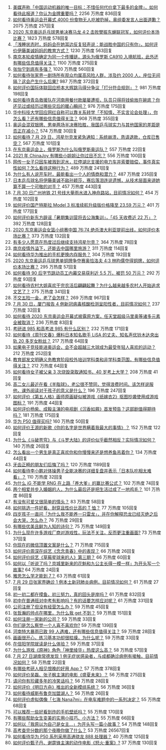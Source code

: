 1. [美媒声称「中国运动机器的唯一目标：不惜任何代价拿下最多的金牌」，如何看待此报道？你认为金牌重要吗？](https://www.zhihu.com/question/476132907) 2256 万热度 836回复
1. [如何看待奥运会开幕式 4000 份食物无人吃被扔掉，奥组委发言人出面道歉？](https://www.zhihu.com/question/475607482) 2075 万热度 257回复
1. [2020 东京奥运乒乓球男单决赛马龙 4:2 击败樊振东蝉联冠军，如何评价本场比赛？](https://www.zhihu.com/question/476152530) 1823 万热度 578回复
1. [「浅睡状态时，妈妈会在她耳边反复轻声说：能战胜中国的只有你」，如何评价伊藤美诚妈妈的教育方式？](https://www.zhihu.com/question/475596159) 1230 万热度 563回复
1. [南京本轮疫情确定为同一个传播链，源头为俄罗斯 CA910 入境航班，此外还有哪些信息值得关注？](https://www.zhihu.com/question/476026841) 1100 万热度 275回复
1. [张怡宁到底有多强？](https://www.zhihu.com/question/25670519) 1020 万热度 560回复
1. [如何看待张家界一剧场所有观众均属高风险人群，涉及约 2000 人，座位无间隔？这会产生什么后果?](https://www.zhihu.com/question/475630365) 987 万热度 372回复
1. [如何评价国际体联回应桥本大辉跳马得分争议「打分符合规则」？](https://www.zhihu.com/question/475979112) 981 万热度 198回复
1. [如何看待青岛救援队在河南用餐付款屡屡遭拒，队员只得将钱偷放在碗底？你还见过或经历过哪些灾后的暖心瞬间？](https://www.zhihu.com/question/475498737) 976 万热度 175回复
1. [华中科技大学回应网红自称可以靠关系转学「不知情，不实言论会处理」，你怎么看？还有哪些信息值得关注？](https://www.zhihu.com/question/476070841) 908 万热度 355回复
1. [奥运会混双银牌、男单两场半决赛险胜，我国乒乓球实力与其他国家的差距是否正在减小？](https://www.zhihu.com/question/475890188) 574 万热度 30回复
1. [如何看待 7 月 29 日，鸿星尔克发紧急通知：系统崩溃，恳请退款，仓库已售空？](https://www.zhihu.com/question/475821906) 567 万热度 101回复
1. [在东京奥运会上，俄罗斯为什么叫俄罗斯奥运队？](https://www.zhihu.com/question/474788650) 557 万热度 22回复
1. [2021 年 ChinaJoy 有哪些小姐姐让你过目不忘？](https://www.zhihu.com/question/475809233) 556 万热度 100回复
1. [网传一女子只因车被溅到泥水，拦停湖北支援的电力车并索要赔偿，事件真实性如何？怎么看待这种行为？](https://www.zhihu.com/question/475409772) 489 万热度 241回复
1. [为什么有人说开车时，最能看出一个人的情商和潜力？](https://www.zhihu.com/question/465346552) 487 万热度 235回复
1. [日本乒乓球名将伊藤美诚不敌孙颖莎，赛后落泪连说遗憾，从技术层面来讲她算不算一个可敬的对手？](https://www.zhihu.com/question/475817128) 457 万热度 443回复
1. [7 月 30 日广州地铁 21 号线大量雨水进入神舟路站，目前情况如何？](https://www.zhihu.com/question/476073591) 454 万热度 102回复
1. [如何评价国产特斯拉 Model 3 标准续航升级版价格降至 23.59 万元？](https://www.zhihu.com/question/476028517) 401 万热度 177回复
1. [如何评价新东方辟谣「暑期集训营将去公海集训」，「45 天收费近 22 万」？](https://www.zhihu.com/question/475294748) 392 万热度 128回复
1. [2020 东京奥运会女篮小组赛中国 76:74 绝杀澳大利亚提前出线，如何评价本场比赛？](https://www.zhihu.com/question/476152355) 373 万热度 132回复
1. [有多少人愿意在热度过后继续支持鸿星尔克？](https://www.zhihu.com/question/475165610) 364 万热度 78回复
1. [南京疫情外溢下，还能去中国哪里旅游？](https://www.zhihu.com/question/475324384) 311 万热度 114回复
1. [如何看待华为推出的手机更换内存服务？](https://www.zhihu.com/question/475979368) 304 万热度 192回复
1. [2020 东京奥运乒乓球男单铜牌争夺赛奥恰洛夫 4:3 林昀儒夺得铜牌，如何评价本场比赛？](https://www.zhihu.com/question/476142782) 295 万热度 57回复
1. [如何看待 90 后字节跳动员工内幕交易获利近 5.5 万，被罚 50 万元？](https://www.zhihu.com/question/475601703) 292 万热度 93回复
1. [如何看待农村大姐喜欢干完农活后翩翩起舞？为什么越来越多农村人开始追求文艺了？](https://www.zhihu.com/question/475426934) 275 万热度 341回复
1. [不交五险一金，老了会怎样？](https://www.zhihu.com/question/383748418) 269 万热度 967回复
1. [7 月 30 日，厦门报告 4 例新冠病毒核酸检测呈阳性者，目前情况如何？](https://www.zhihu.com/question/476017097) 237 万热度 32回复
1. [如何看待 2020 东京奥运会开幕式披露原方案，任天堂超级马里奥等诸多元素全被取消？](https://www.zhihu.com/question/475757800) 236 万热度 83回复
1. [考研进 985 和高考进 985 有什么区别？](https://www.zhihu.com/question/475784933) 232 万热度 171回复
1. [如何看待《周刊文春》爆料日本知名歌手 LiSA 的丈夫、知名声优铃木达央出轨 20 多岁女粉丝？](https://www.zhihu.com/question/476113959) 217 万热度 64回复
1. [如果电子竞技能进奥运会，会不会超越三大球成为最受年轻人喜欢的运动？](https://www.zhihu.com/question/475438538) 212 万热度 252回复
1. [教育部发文明确义务教育阶段校外培训学科类和非学科类范围，有哪些信息值得关注？](https://www.zhihu.com/question/476051845) 212 万热度 64回复
1. [如何看待女子被父亲 3 次烧毁录取通知书，40 岁考上大学？](https://www.zhihu.com/question/475532931) 208 万热度 41回复
1. [高二女儿最近在看《羊脂球》，老公很不赞同，觉得浪费时间。该怎样说服他，课外阅读对于孩子的意义是什么？](https://www.zhihu.com/question/473957238) 196 万热度 247回复
1. [如何评价《第五人格》画师原画疑似被游戏《纸嫁衣2》抠图抄袭使用成游戏图标？](https://www.zhihu.com/question/475046438) 191 万热度 44回复
1. [如何评价杨紫、成毅主演的电视剧《沉香如屑》首发预告？这部剧值得期待吗？](https://www.zhihu.com/question/476036267) 181 万热度 175回复
1. [华为 P50 值得买吗?](https://www.zhihu.com/question/474183526) 160 万热度 50回复
1. [如何评价王源的新歌《你的名字是世界瞒着我最大的事情》？](https://www.zhihu.com/question/475792387) 152 万热度 122回复
1. [为什么《斗破苍穹》与《斗罗大陆》的评价似乎截然相反？实际情况如何？](https://www.zhihu.com/question/475140142) 140 万热度 26回复
1. [怎么看出一个男生是真正喜欢你和你慢慢来还是想养鱼吊着你？](https://www.zhihu.com/question/460638382) 134 万热度 44回复
1. [牙齿正畸的朋友们后悔了吗？](https://www.zhihu.com/question/308980503) 120 万热度 1189回复
1. [如何看待李小鹏对体操男子全能决赛的详细复盘并表示「日本队吃相太难看」？](https://www.zhihu.com/question/476106089) 110 万热度 32回复
1. [为什么 iG 不能学 RNG 在上路「养大爹」的赢比赛公式？](https://www.zhihu.com/question/473252442) 102 万热度 74回复
1. [两个相爱并步入婚姻的人，为什么最后还是把生活过成了一地鸡毛？](https://www.zhihu.com/question/470047774) 101 万热度 86回复
1. [有没有可爱又很简单的情头？](https://www.zhihu.com/question/394251056) 83 万热度 58回复
1. [如何挑选一件好看、耐穿且性价比高的 T 恤？](https://www.zhihu.com/question/404173699) 77 万热度 105回复
1. [四岁孩子一直问「为什么我不能养一只雷龙」，并在你解释恐龙已经灭绝之后会大哭，怎么办？](https://www.zhihu.com/question/473663955) 76 万热度 29回复
1. [有哪些优美且鲜为人知的诗句？](https://www.zhihu.com/question/64987834) 75 万热度 149回复
1. [为什么现在许多游戏厂商对游戏性，玩法不关注，反而更注重画面?](https://www.zhihu.com/question/473933555) 73 万热度 37回复
1. [你现在的微信顶置文案是什么？](https://www.zhihu.com/question/453486513) 71 万热度 715回复
1. [如何评价周深在综艺《念念青春》中的表现？](https://www.zhihu.com/question/475502155) 66 万热度 26回复
1. [如何评价综艺《草莓星球来的人》第三期？](https://www.zhihu.com/question/476151929) 66 万热度 60回复
1. [如何以「听说了吗？京城里新来的花魁和九公主长得一模一样」为开头写一个故事?](https://www.zhihu.com/question/471812460) 64 万热度 24回复
1. [雅思怎么学才能到 7？](https://www.zhihu.com/question/344010027) 63 万热度 61回复
1. [7 月 29 日张家界确诊 1 例本土新冠肺炎病例，目前情况如何？](https://www.zhihu.com/question/475877074) 61 万热度 27回复
1. [初一初二都在摸鱼，初三努力，真的回头是岸吗？](https://www.zhihu.com/question/475370563) 61 万热度 832回复
1. [初中在普通班对中考有影响吗？有的话要怎样应对呢？](https://www.zhihu.com/question/473956533) 61 万热度 331回复
1. [公司注册了但没有经营怎么办？](https://www.zhihu.com/question/472560796) 59 万热度 45回复
1. [张哲瀚的帅点在哪里，为什么我 get 不到？](https://www.zhihu.com/question/475492863) 59 万热度 151回复
1. [如何注册一家新的公司？](https://www.zhihu.com/question/469146889) 59 万热度 33回复
1. [你们是怎么察觉一个人喜不喜欢你?](https://www.zhihu.com/question/472856571) 59 万热度 139回复
1. [河南特大暴雨已致 99 人遇难，还有哪些信息值得关注？](https://www.zhihu.com/question/475862955) 59 万热度 28回复
1. [画画很开心，练习基本功却很枯燥，为什么呢？](https://www.zhihu.com/question/473190716) 59 万热度 33回复
1. [在信阳学院就读是什么体验？](https://www.zhihu.com/question/401648957) 59 万热度 37回复
1. [为什么游戏《原神》角色「神里绫华」热度这么高？](https://www.zhihu.com/question/472606680) 58 万热度 57回复
1. [7 月 27 日湖南常德发现 1 例无症状感染者，与成都确诊病例有接触，目前情况如何？](https://www.zhihu.com/question/475543396) 58 万热度 22回复
1. [有哪些考研人相见恨晚的好用 App？](https://www.zhihu.com/question/318730775) 57 万热度 378回复
1. [如何评价吴磊、张子枫主演的电影《盛夏未来》？](https://www.zhihu.com/question/465317584) 56 万热度 275回复
1. [请问你有珍藏多年的冷笑话吗？](https://www.zhihu.com/question/466363335) 56 万热度 28回复
1. [如何评价《明日方舟》推出的全新模组系统？](https://www.zhihu.com/question/476086440) 56 万热度 36回复
1. [如何看待威斯布鲁克加盟湖人？](https://www.zhihu.com/question/475980242) 56 万热度 26回复
1. [如何评价虚拟偶像「七海 Nana7mi」在电车难题中的一系列决定？](https://www.zhihu.com/question/471558134) 55 万热度 68回复
1. [可以推荐一些好看到炸的手机壁纸吗？](https://www.zhihu.com/question/382946508) 55 万热度 170回复
1. [有哪些帮助女生变美的实用小技巧、小方法？](https://www.zhihu.com/question/267064323) 55 万热度 66回复
1. [如何以「我原以为自己是女主…」为开头写一篇小故事？](https://www.zhihu.com/question/465978427) 54 万热度 148回复
1. [高考查完分数的那个夜晚你做了什么？](https://www.zhihu.com/question/307719606) 53 万热度 26567回复
1. [如何看待华为 P50 系列采用高通骁龙 888 处理器？](https://www.zhihu.com/question/472329804) 40 万热度 125回复
1. [如何评价甄子丹、谢霆锋主演的动作电影《怒火·重案》?](https://www.zhihu.com/question/392095390) 37 万热度 130回复